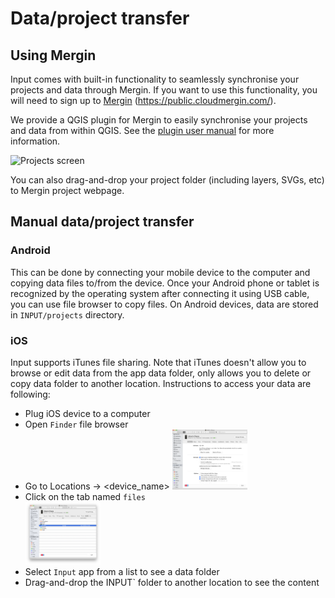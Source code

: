 # Data/project transfer

## Using Mergin

Input comes with built-in functionality to seamlessly synchronise your
projects and data through Mergin. If you want to use this functionality,
you will need to sign up to [Mergin](https://public.cloudmergin.com) (https://public.cloudmergin.com/).

We provide a QGIS plugin for Mergin to easily synchronise your projects and data from within QGIS. See the [plugin user manual](https://github.com/lutraconsulting/qgis-mergin-plugin/blob/master/docs/user-docs.md) for more information.

<img src="https://github.com/lutraconsulting/qgis-mergin-plugin/raw/master/docs/images/mergin-browser.png" alt="Projects screen" />​

You can also drag-and-drop your project folder (including layers, SVGs, etc)
to Mergin project webpage.

## Manual data/project transfer

### Android
This can be done by connecting your mobile device to the computer and copying data files to/from the device.
Once your Android phone or tablet is recognized by the operating system after connecting it using USB cable,
you can use file browser to copy files. On Android devices, data are stored in `INPUT/projects` directory.

### iOS
Input supports iTunes file sharing. Note that iTunes doesn't allow you to browse or edit data from the app data folder,
only allows you to delete or copy data folder to another location. Instructions to access your data are following:
* Plug iOS device to a computer
* Open `Finder` file browser
* Go to Locations -> <device_name> 
<img src="images/itunes.png" alt="iTunes" style="width: 25%; height: 25%"/>​
* Click on the tab named `files`  
<img src="images/itunes2.png" alt="iTunes apps data" style="width: 25%; height: 25%"/>​
* Select `Input` app from a list to see a data folder
* Drag-and-drop the INPUT` folder to another location to see the content